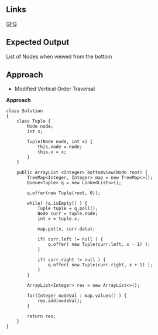 ## Links
[GFG](https://practice.geeksforgeeks.org/problems/bottom-view-of-binary-tree/1)

## Expected Output
List of Nodes when viewed from the bottom

## Approach
- Modified Vertical Order Traversal

**Approach**
```
class Solution
{
    class Tuple {
        Node node;
        int x;
        
        Tuple(Node node, int x) {
            this.node = node;
            this.x = x;
        }
    }
    
    public ArrayList <Integer> bottomView(Node root) {
        TreeMap<Integer, Integer> map = new TreeMap<>();
        Queue<Tuple> q = new LinkedList<>();
        
        q.offer(new Tuple(root, 0));
        
        while( !q.isEmpty() ) {
            Tuple tuple = q.poll();
            Node curr = tuple.node;
            int x = tuple.x;
            
            map.put(x, curr.data);
            
            if( curr.left != null ) {
                q.offer( new Tuple(curr.left, x - 1) );
            }
            
            if( curr.right != null ) {
                q.offer( new Tuple(curr.right, x + 1) );
            }
        }
        
        ArrayList<Integer> res = new ArrayList<>();
        
        for(Integer nodeVal : map.values() ) {
            res.add(nodeVal);
        }
        
        return res;
    }
}
```